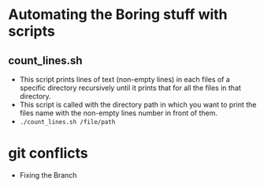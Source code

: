 # Automating the Boring stuff with scripts 
## count_lines.sh 
- This script prints lines of text (non-empty lines) in each files of a specific directory recursively until it prints that for all the files in that directory.
- This script is called with the directory path in which you want to print the files name with the non-empty lines number in front of them.
- `./count_lines.sh /file/path`


# git conflicts
- Fixing the Branch
